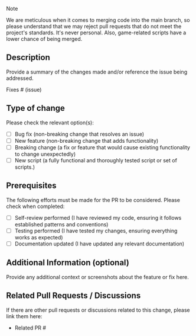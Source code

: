 > [!NOTE]
> We are meticulous when it comes to merging code into the main branch, so please understand that we may reject pull requests that do not meet the project's standards. It's never personal. Also, game-related scripts have a lower chance of being merged.

## Description

Provide a summary of the changes made and/or reference the issue being addressed.

Fixes # (issue)

## Type of change
Please check the relevant option(s):

- [ ] Bug fix (non-breaking change that resolves an issue)
- [ ] New feature (non-breaking change that adds functionality)
- [ ] Breaking change (a fix or feature that would cause existing functionality to change unexpectedly)
- [ ] New script (a fully functional and thoroughly tested script or set of scripts.)

## Prerequisites
The following efforts must be made for the PR to be considered. Please check when completed:
- [ ] Self-review performed (I have reviewed my code, ensuring it follows established patterns and conventions)
- [ ] Testing performed (I have tested my changes, ensuring everything works as expected)
- [ ] Documentation updated (I have updated any relevant documentation)

## Additional Information (optional)
Provide any additional context or screenshots about the feature or fix here.


## Related Pull Requests / Discussions

If there are other pull requests or discussions related to this change, please link them here:
- Related PR #

